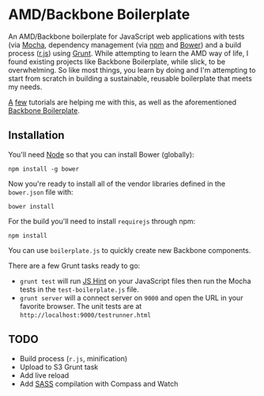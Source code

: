 # AMD/Backbone Boilerplate 

An AMD/Backbone boilerplate for JavaScript web applications with tests (via [Mocha](http://visionmedia.github.io/mocha), dependency management (via [npm](https://npmjs.org) and [Bower](https://github.com/bower/bower)) and a build process ([r.js](http://requirejs.org/docs/optimization.html)) using [Grunt](http://gruntjs.com). While attempting to learn the AMD way of life, I found existing projects like Backbone Boilerplate, while slick, to be overwhelming. So like most things, you learn by doing and I'm attempting to start from scratch in building a sustainable, reusable boilerplate that meets my needs.  

[A](http://www.henriquebarroso.com/creating-a-dynamic-modular-multi-page-app-with-backbone-js-and-requirejs/) [few](http://backbonetutorials.com/organizing-backbone-using-modules/) tutorials are helping me with this, as well as the aforementioned [Backbone Boilerplate](https://github.com/backbone-boilerplate/backbone-boilerplate).

## Installation

You'll need [Node](http://nodejs.org) so that you can install Bower (globally):

    npm install -g bower

Now you're ready to install all of the vendor libraries defined in the `bower.json` file with:

    bower install

For the build you'll need to install `requirejs` through npm:

    npm install

You can use `boilerplate.js` to quickly create new Backbone components.

There are a few Grunt tasks ready to go:

* `grunt test` will run [JS Hint](http://www.jshint.com) on your JavaScript files then run the Mocha tests in the `test-boilerplate.js` file.
* `grunt server` will a connect server on `9000` and open the URL in your favorite browser. The unit tests are at `http://localhost:9000/testrunner.html`

## TODO
* Build process (`r.js`, minification)
* Upload to S3 Grunt task
* Add live reload
* Add [SASS](http://sass-lang.com/) compilation with Compass and Watch